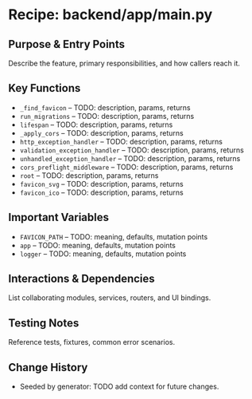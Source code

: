 # Recipe: backend/app/main.py

## Purpose & Entry Points
Describe the feature, primary responsibilities, and how callers reach it.

## Key Functions
- `_find_favicon` – TODO: description, params, returns
- `run_migrations` – TODO: description, params, returns
- `lifespan` – TODO: description, params, returns
- `_apply_cors` – TODO: description, params, returns
- `http_exception_handler` – TODO: description, params, returns
- `validation_exception_handler` – TODO: description, params, returns
- `unhandled_exception_handler` – TODO: description, params, returns
- `cors_preflight_middleware` – TODO: description, params, returns
- `root` – TODO: description, params, returns
- `favicon_svg` – TODO: description, params, returns
- `favicon_ico` – TODO: description, params, returns

## Important Variables
- `FAVICON_PATH` – TODO: meaning, defaults, mutation points
- `app` – TODO: meaning, defaults, mutation points
- `logger` – TODO: meaning, defaults, mutation points

## Interactions & Dependencies
List collaborating modules, services, routers, and UI bindings.

## Testing Notes
Reference tests, fixtures, common error scenarios.

## Change History
- Seeded by generator: TODO add context for future changes.

